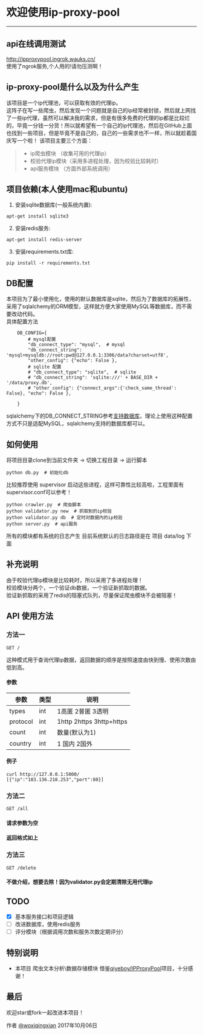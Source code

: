 # 欢迎使用ip-proxy-pool
------
## api在线调用测试
http://ipproxypool.ingrok.wauks.cn/
<br/>
使用了ngrok服务,个人用的!请勿压测啊！

## ip-proxy-pool是什么以及为什么产生
该项目是一个ip代理池，可以获取有效的代理ip。
<br/>
这阵子在写一些爬虫，然后发现一个问题就是自己的ip经常被封锁，然后就上网找了一些ip代理，虽然可以解决我的需求，但是有很多免费的代理的ip都是比较烂的，毕竟一分钱一分货！所以就希望有一个自己的ip代理池，然后在GitHub上面也找到一些项目，但是毕竟不是自己的，自己的一些需求也不一样，所以就趁着国庆写一个啦！
该项目主要三个方面：
> * ip爬虫模块 （收集可用的代理ip）
> * 校验代理ip模块（采用多进程处理，因为校验比较耗时）
> * api服务模块 （方面外部系统调用）

## 项目依赖(本人使用mac和ubuntu)
1. 安装sqlite数据库(一般系统内置):
```
apt-get install sqlite3
```
2. 安装redis服务:
```
apt-get install redis-server
```
3. 安装requirements.txt库:
```
pip install -r requirements.txt
```

## DB配置
本项目为了最小使用化，使用的默认数据库是sqlite，然后为了数据库的拓展性，采用了sqlalchemy的ORM模型，这样就方便大家使用MySQL等数据库，而不需要改动代码。
<br/>
具体配置方法
```
    DB_CONFIG={
        # mysql配置
        "db_connect_type": "mysql",  # mysql
        "db_connect_string": 'mysql+mysqldb://root:pwd@127.0.0.1:3306/data?charset=utf8',
        "other_config": {"echo": False },
        # sqlite 配置
        # "db_connect_type": "sqlite",  # sqlite
        # "db_connect_string": 'sqlite:///' + BASE_DIR + '/data/proxy.db',
        # "other_config": {"connect_args":{'check_same_thread': False}, "echo": False },

    }
```
sqlalchemy下的DB_CONNECT_STRING参考[支持数据库](http://docs.sqlalchemy.org/en/latest/core/engines.html#supported-databases)，理论上使用这种配置方式不只是适配MySQL，sqlalchemy支持的数据库都可以。

## 如何使用
将项目目录clone到当前文件夹 -> 切换工程目录 -> 运行脚本
<br/>
```
python db.py  # 初始化db
```
比较推荐使用 supervisor 启动这些进程，这样可靠性比较高啦，工程里面有supervisor.conf可以参考！
```
python crawler.py  # 爬虫脚本
python validator.py new  # 抓取到的ip校验
python validator.py db  # 定时对数据内的ip校验
python server.py  # api服务
```
所有的模块都有系统的日志产生
目前系统默认的日志路径是在 项目 data/log 下面


## 补充说明
由于校验代理ip模块是比较耗时，所以采用了多进程处理！
<br/>
校验模块分两个，一个验证db数据，一个验证新抓取的数据。
<br/>
验证新抓取的采用了redis的阻塞式队列，尽量保证爬虫模块不会被阻塞！


## API 使用方法

### 方法一
```
GET /
```
这种模式用于查询代理ip数据，返回数据的顺序是按照速度由快到慢、使用次数由低到高。
#### 参数 

| 参数 | 类型 | 说明 |
| ----| ---- | ---- |
| types | int | 1高匿 2普匿 3透明 |
| protocol | int | 1http 2https 3http+https |
| count | int | 数量(默认为1) |
| country | int | 1 国内 2国外 |

#### 例子
```
curl http://127.0.0.1:5000/
[{"ip":"183.136.218.253","port":80}]
```

### 方法二
```
GET /all
```
####  请求参数为空
####  返回格式如上


### 方法三
```
GET /delete
```
#### 不做介绍，想要去除！因为validator.py会定期清除无用代理ip



## TODO

- [x] 基本服务接口和项目逻辑
- [ ] 改进数据库，使用redis服务
- [ ] 评分模块（根据调用次数和服务次数定期评分）

## 特别说明
- 本项目 爬虫文本分析\数据存储模块 借鉴[qiyeboy/IPProxyPool](https://github.com/qiyeboy/IPProxyPool)项目，十分感谢！

## 最后
欢迎star或fork一起改进本项目！

作者 [@woxiqingxian](https://github.com/woxiqingxian) 2017年10月06日
